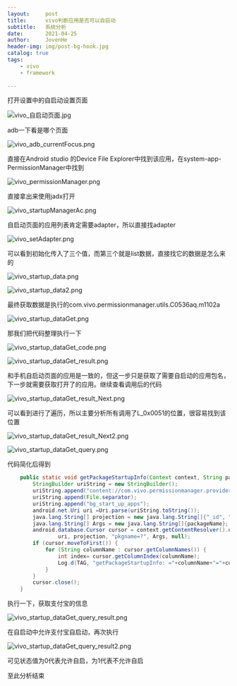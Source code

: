 ```yaml
---
layout:     post
title:      vivo判断应用是否可以自启动
subtitle:   系统分析
date:       2021-04-25
author:     JovenHe
header-img: img/post-bg-hook.jpg
catalog: true
tags:
    - vivo
	- framework
    
---
```


打开设置中的自启动设置页面

![vivo_自启动页面.jpg](https://i.loli.net/2021/06/17/fyD54EA6FaLpgXS.jpg)

adb一下看是哪个页面

![vivo_adb_currentFocus.png](https://i.loli.net/2021/06/17/7pxPTmLWUb6HynA.jpg)

直接在Android studio 的Device File Explorer中找到该应用，在system-app-PermissionManager中找到

![vivo_permissionManager.png](https://i.loli.net/2021/06/17/LsnvTMiQ24qIeED.jpg)

直接拿出来使用jadx打开

![vivo_startupManagerAc.png](https://i.loli.net/2021/06/17/Q5wASgjlKvHJpFq.jpg)

自启动页面的应用列表肯定需要adapter，所以直接找adapter

![vivo_setAdapter.png](https://i.loli.net/2021/06/17/Ia74dkgWKcNAZeB.jpg)

可以看到初始化传入了三个值，而第三个就是list数据，直接找它的数据是怎么来的

![vivo_startup_data.png](https://i.loli.net/2021/06/17/ABjVhmQF9NCxLzw.jpg)

![vivo_startup_data2.png](https://i.loli.net/2021/06/17/Ix7fGdkJHvoC2EM.jpg)

最终获取数据是执行的com.vivo.permissionmanager.utils.C0536aq.m1102a

![vivo_startup_dataGet.png](https://i.loli.net/2021/06/17/dAHRZqI9tNfJ163.jpg)

那我们把代码整理执行一下

![vivo_startup_dataGet_code.png](https://i.loli.net/2021/06/17/gUCYy7haoKqpdct.jpg)

![vivo_startup_dataGet_result.png](https://i.loli.net/2021/06/17/6tmn4pbgATFO718.jpg)

和手机自启动页面的应用是一致的，但这一步只是获取了需要自启动的应用包名，下一步就需要获取打开了的应用。继续查看调用后的代码

![vivo_startup_dataGet_result_Next.png](https://i.loli.net/2021/06/17/iesYPIlTX4tvW8b.jpg)

可以看到进行了遍历，所以主要分析所有调用了L_0x0051的位置，很容易找到该位置

![vivo_startup_dataGet_result_Next2.png](https://i.loli.net/2021/06/17/EcCGlLpD3vPySIb.jpg)

![vivo_startup_dataGet_query.png](https://i.loli.net/2021/06/17/E1HKcgP3tYRJIb4.jpg)

代码简化后得到

```java
    public static void getPackageStartupInfo(Context context, String packageName){
        StringBuilder uriString = new StringBuilder();
        uriString.append("content://com.vivo.permissionmanager.provider.permission");
        uriString.append(File.separator);
        uriString.append("bg_start_up_apps");
        android.net.Uri uri =Uri.parse(uriString.toString());
        java.lang.String[] projection = new java.lang.String[]{"_id", "pkgname", "pkguid", "setbyuser", "currentstate"};
        java.lang.String[] Args = new java.lang.String[]{packageName};
        android.database.Cursor cursor = context.getContentResolver().query(
                uri, projection, "pkgname=?", Args, null);
        if (cursor.moveToFirst()) {
            for (String columnName : cursor.getColumnNames()) {
                int index= cursor.getColumnIndex(columnName);
                Log.d(TAG, "getPackageStartupInfo: ="+columnName+"="+cursor.getString(index));
            }
        }
        cursor.close();
    }
```

执行一下，获取支付宝的信息

![vivo_startup_dataGet_query_result.png](https://i.loli.net/2021/06/17/jJMnUC2Ha5z6mDp.jpg)

在自启动中允许支付宝自启动，再次执行

![vivo_startup_dataGet_query_result2.png](https://i.loli.net/2021/06/17/JXBAg5vkrQKR1af.jpg)

可见状态值为0代表允许自启，为1代表不允许自启

至此分析结束